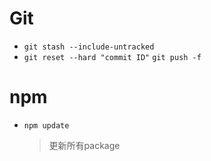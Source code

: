# Git

- `git stash --include-untracked`
- `git reset --hard "commit ID"`
  `git push -f`

# npm

- `npm update`
  > 更新所有package
